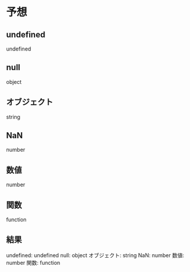 # 予想

## undefined

undefined

## null

object

## オブジェクト

string

## NaN

number

## 数値

number

## 関数

function

## 結果

undefined: undefined
null: object
オブジェクト: string
NaN: number
数値: number
関数: function

